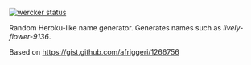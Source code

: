 [![wercker status](https://app.wercker.com/status/711b4d61b6c0b23d6cc67522871d2ce2/m "wercker status")](https://app.wercker.com/project/bykey/711b4d61b6c0b23d6cc67522871d2ce2)

Random Heroku-like name generator. Generates names such as *lively-flower-9136*.

Based on https://gist.github.com/afriggeri/1266756

